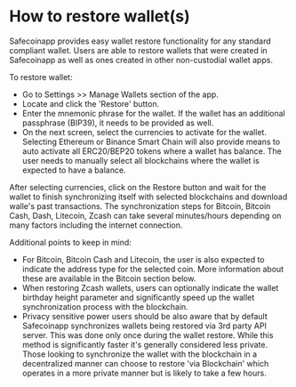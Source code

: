 # How to restore wallet(s)

Safecoinapp provides easy wallet restore functionality for any standard compliant wallet. Users are able to restore wallets that were created in Safecoinapp as well as ones created in other non-custodial wallet apps.

To restore wallet:
- Go to Settings >> Manage Wallets section of the app.
- Locate and click the 'Restore' button.
- Enter the mnemonic phrase for the wallet. If the wallet has an additional passphrase (BIP39), it needs to be provided as well.
- On the next screen, select the currencies to activate for the wallet. Selecting Ethereum or Binance Smart Chain will also provide means to auto activate all ERC20/BEP20 tokens where a wallet has balance. The user needs to manually select all blockchains where the wallet is expected to have a balance.

After selecting currencies, click on the Restore button and wait for the wallet to finish synchronizing itself with selected blockchains and download walle's past transactions. The synchronization steps for Bitcoin, Bitcoin Cash, Dash, Litecoin, Zcash can take several minutes/hours depending on many factors including the internet connection.

Additional points to keep in mind:
- For Bitcoin, Bitcoin Cash and Litecoin, the user is also expected to indicate the address type for the selected coin. More information about these are available in the Bitcoin section below.
- When restoring Zcash wallets, users can optionally indicate the wallet birthday height parameter and significantly speed up the wallet synchronization process with the blockchain.
- Privacy sensitive power users should be also aware that by default Safecoinapp synchronizes wallets being restored via 3rd party API server. This was done only once during the wallet restore. While this method is significantly faster it's generally considered less private. Those looking to synchronize the wallet with the blockchain in a decentralized manner can choose to restore 'via Blockchain' which operates in a more private manner but is likely to take a few hours.
